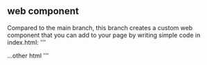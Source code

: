 ## web component

Compared to the main branch, this branch creates a custom web component that you can add to your page by writing simple code in index.html:
'''
  <body>
    <weather-widget />
    ...other html
    <script type="module" crossorigin src="https://cdn.jsdelivr.net/gh/twogog/weather-app-widget@widget/index-2d356eec.js"></script>
  </body>
'''
